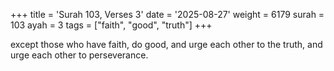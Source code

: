 +++
title = 'Surah 103, Verses 3'
date = '2025-08-27'
weight = 6179
surah = 103
ayah = 3
tags = ["faith", "good", "truth"]
+++

except those who have faith, do good, and urge each other to the truth, and urge each other to perseverance.